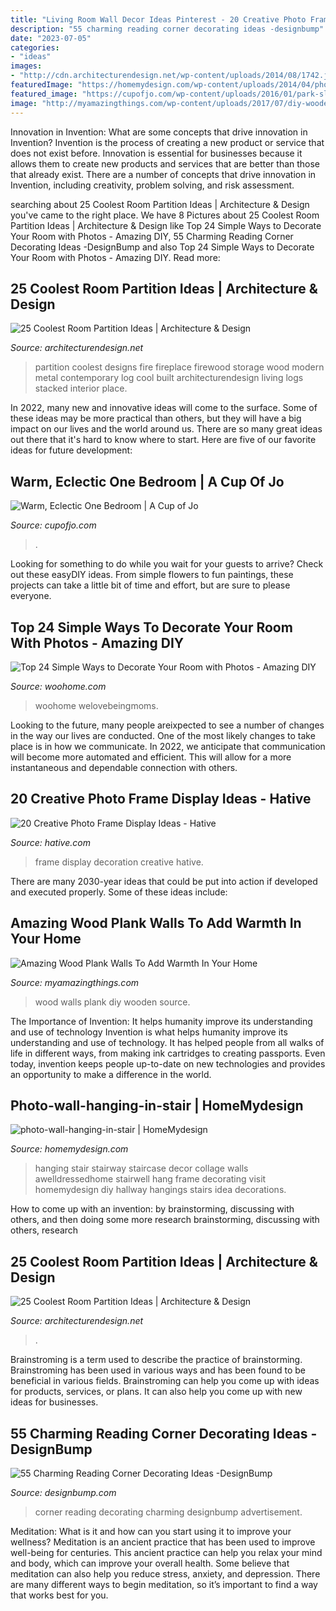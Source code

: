 ```yaml
---
title: "Living Room Wall Decor Ideas Pinterest - 20 Creative Photo Frame Display Ideas"
description: "55 charming reading corner decorating ideas -designbump"
date: "2023-07-05"
categories:
- "ideas"
images:
- "http://cdn.architecturendesign.net/wp-content/uploads/2014/08/1742.jpg"
featuredImage: "https://homemydesign.com/wp-content/uploads/2014/04/photo-wall-hanging-in-stair.jpg"
featured_image: "https://cupofjo.com/wp-content/uploads/2016/01/park-slope-house-tour.jpg"
image: "http://myamazingthings.com/wp-content/uploads/2017/07/diy-wooden-plank-wall-5.jpg"
---
```



Innovation in Invention: What are some concepts that drive innovation in Invention?
Invention is the process of creating a new product or service that does not exist before. Innovation is essential for businesses because it allows them to create new products and services that are better than those that already exist. There are a number of concepts that drive innovation in Invention, including creativity, problem solving, and risk assessment.

	

		
searching about 25 Coolest Room Partition Ideas | Architecture &amp; Design you've came to the right place. We have 8 Pictures about 25 Coolest Room Partition Ideas | Architecture &amp; Design like Top 24 Simple Ways to Decorate Your Room with Photos - Amazing DIY, 55 Charming Reading Corner Decorating Ideas -DesignBump and also Top 24 Simple Ways to Decorate Your Room with Photos - Amazing DIY. Read more:
		
    
## 25 Coolest Room Partition Ideas | Architecture &amp; Design

<img loading=lazy src="http://cdn.architecturendesign.net/wp-content/uploads/2014/08/1742.jpg" onerror="this.onerror=null;this.src='https://tse3.mm.bing.net/th?id=OIP.ovTblCgTk6jpb7B_ULeNwAHaLI&amp;pid=15.1';" alt="25 Coolest Room Partition Ideas | Architecture &amp; Design">

_Source: architecturendesign.net_

>partition coolest designs fire fireplace firewood storage wood modern metal contemporary log cool built architecturendesign living logs stacked interior place. 

	

In 2022, many new and innovative ideas will come to the surface. Some of these ideas may be more practical than others, but they will have a big impact on our lives and the world around us. There are so many great ideas out there that it's hard to know where to start. Here are five of our favorite ideas for future development:

    
## Warm, Eclectic One Bedroom | A Cup Of Jo

<img loading=lazy src="https://cupofjo.com/wp-content/uploads/2016/01/park-slope-house-tour.jpg" onerror="this.onerror=null;this.src='https://tse1.mm.bing.net/th?id=OIP.ZKSGG6y454wWJPKQ5ziqmwHaKt&amp;pid=15.1';" alt="Warm, Eclectic One Bedroom | A Cup of Jo">

_Source: cupofjo.com_

>. 

	

Looking for something to do while you wait for your guests to arrive? Check out these easyDIY ideas. From simple flowers to fun paintings, these projects can take a little bit of time and effort, but are sure to please everyone.

    
## Top 24 Simple Ways To Decorate Your Room With Photos - Amazing DIY

<img loading=lazy src="https://www.woohome.com/wp-content/uploads/2015/02/photo-decor-woohome-18.jpg" onerror="this.onerror=null;this.src='https://tse1.mm.bing.net/th?id=OIP.KQL7hglpElxrjUWjT-BFGAHaLG&amp;pid=15.1';" alt="Top 24 Simple Ways to Decorate Your Room with Photos - Amazing DIY">

_Source: woohome.com_

>woohome welovebeingmoms. 

	

Looking to the future, many people areixpected to see a number of changes in the way our lives are conducted. One of the most likely changes to take place is in how we communicate. In 2022, we anticipate that communication will become more automated and efficient. This will allow for a more instantaneous and dependable connection with others.

    
## 20 Creative Photo Frame Display Ideas - Hative

<img loading=lazy src="https://hative.com/wp-content/uploads/2014/08/photo-frame-ideas/15-stairwell-photo-wall-decoration.jpg" onerror="this.onerror=null;this.src='https://tse1.mm.bing.net/th?id=OIP.DDzoKH5ls5A57y_QTRu71AHaLH&amp;pid=15.1';" alt="20 Creative Photo Frame Display Ideas - Hative">

_Source: hative.com_

>frame display decoration creative hative. 

	

There are many 2030-year ideas that could be put into action if developed and executed properly. Some of these ideas include:

    
## Amazing Wood Plank Walls To Add Warmth In Your Home

<img loading=lazy src="http://myamazingthings.com/wp-content/uploads/2017/07/diy-wooden-plank-wall-5.jpg" onerror="this.onerror=null;this.src='https://tse2.mm.bing.net/th?id=OIP.pPx-HbsnU6vskf4RoZyrjgHaJ3&amp;pid=15.1';" alt="Amazing Wood Plank Walls To Add Warmth In Your Home">

_Source: myamazingthings.com_

>wood walls plank diy wooden source. 

	

The Importance of Invention: It helps humanity improve its understanding and use of technology
Invention is what helps humanity improve its understanding and use of technology. It has helped people from all walks of life in different ways, from making ink cartridges to creating passports. Even today, invention keeps people up-to-date on new technologies and provides an opportunity to make a difference in the world.

    
## Photo-wall-hanging-in-stair | HomeMydesign

<img loading=lazy src="https://homemydesign.com/wp-content/uploads/2014/04/photo-wall-hanging-in-stair.jpg" onerror="this.onerror=null;this.src='https://tse1.mm.bing.net/th?id=OIP.CtpVlHawtyy8em6rEBGwRgHaJ4&amp;pid=15.1';" alt="photo-wall-hanging-in-stair | HomeMydesign">

_Source: homemydesign.com_

>hanging stair stairway staircase decor collage walls awelldressedhome stairwell hang frame decorating visit homemydesign diy hallway hangings stairs idea decorations. 

	

How to come up with an invention: by brainstorming, discussing with others, and then doing some more research
brainstorming, discussing with others, research

    
## 25 Coolest Room Partition Ideas | Architecture &amp; Design

<img loading=lazy src="https://cdn.architecturendesign.net/wp-content/uploads/2014/08/559.jpg" onerror="this.onerror=null;this.src='https://tse1.mm.bing.net/th?id=OIP.ezvH4qoRj1glBCBnrbwgYgHaLH&amp;pid=15.1';" alt="25 Coolest Room Partition Ideas | Architecture &amp; Design">

_Source: architecturendesign.net_

>. 

	

Brainstroming is a term used to describe the practice of brainstorming. Brainstroming has been used in various ways and has been found to be beneficial in various fields. Brainstroming can help you come up with ideas for products, services, or plans. It can also help you come up with new ideas for businesses.

    
## 55 Charming Reading Corner Decorating Ideas -DesignBump

<img loading=lazy src="https://designbump.com/wp-content/uploads/2015/11/reading-corner-nook15.jpg" onerror="this.onerror=null;this.src='https://tse1.mm.bing.net/th?id=OIP.jMiaANAbVp8b259YGktSxAHaLG&amp;pid=15.1';" alt="55 Charming Reading Corner Decorating Ideas -DesignBump">

_Source: designbump.com_

>corner reading decorating charming designbump advertisement. 

	

Meditation: What is it and how can you start using it to improve your wellness?
Meditation is an ancient practice that has been used to improve well-being for centuries. This ancient practice can help you relax your mind and body, which can improve your overall health. Some believe that meditation can also help you reduce stress, anxiety, and depression. There are many different ways to begin meditation, so it’s important to find a way that works best for you.

